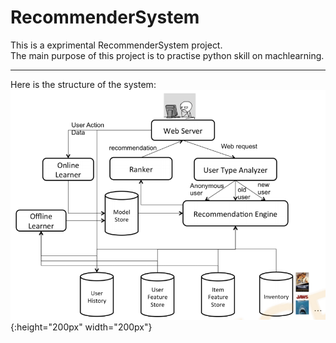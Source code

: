 # RecommenderSystem
This is a exprimental RecommenderSystem project.  
The main purpose of this project is to practise python skill on machlearning.

---
Here is the structure of the system:
![alt text](pic/structure.png "structure"){:height="200px" width="200px"}

